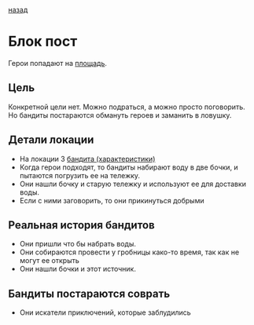 [назад](/README.md)
# Блок пост 
Герои попадают на [площадь](./description.md).

## Цель
Конкретной цели нет.
Можно подраться, а можно просто поговорить.
Но бандиты постараются обмануть героев и заманить в ловушку.

## Детали локации
* На локации 3 [бандита (характеристики)](./robber.md)
* Когда герои подходят, то бандиты набирают воду в две бочки, и пытаются погрузить ее на тележку.
* Они нашли бочку и старую тележку и используют ее для доставки воды.
* Если с ними заговорить, то они прикинуться добрыми

## Реальная история бандитов
* Они пришли что бы набрать воды.
* Они собираются провести у гробницы како-то время, так как не могут ее открыть
* Они нашли бочки и этот источник.

## Бандиты постараются соврать
* Они искатели приключений, которые заблудились

